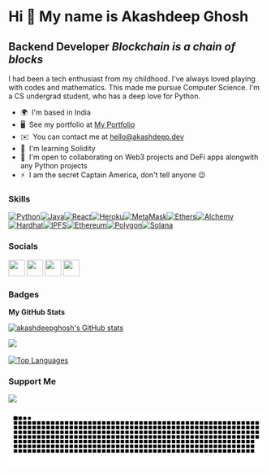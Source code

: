 <!-- <p align="center">
<img src="https://github.com/akashdeepghosh/akashdeepghosh/blob/master/akkuu%20logo.gif"/>
</p> -->

Hi 👋 My name is Akashdeep Ghosh
================================

Backend Developer 
*Blockchain is a chain of blocks*
--------------------

I had been a tech enthusiast from my childhood. I've always loved playing with codes and mathematics. This made me pursue Computer Science. I'm a CS undergrad student, who has a deep love for Python.

* 🌍  I'm based in India
* 🖥️  See my portfolio at [My Portfolio](http://akashdeep.dev/)
* ✉️  You can contact me at [hello@akashdeep.dev](mailto:hello@akashdeep.dev)
* 🧠  I'm learning Solidity
* 🤝  I'm open to collaborating on Web3 projects and DeFi apps alongwith any Python projects
* ⚡  I am the secret Captain America, don't tell anyone 😉

### Skills

<p align="left"><a href="https://www.python.org/" target="_blank" rel="noreferrer"><img src="https://cdn.jsdelivr.net/gh/devicons/devicon/icons/python/python-original.svg" width="36" height="36" alt="Python" /></a><a href="https://www.oracle.com/java/" target="_blank" rel="noreferrer"><img src="https://cdn.jsdelivr.net/gh/devicons/devicon/icons/java/java-original.svg" width="36" height="36" alt="Java" /></a><a href="https://reactjs.org/" target="_blank" rel="noreferrer"><img src="https://cdn.jsdelivr.net/gh/devicons/devicon/icons/react/react-original.svg" width="36" height="36" alt="React" /></a><a href="https://www.heroku.com/" target="_blank" rel="noreferrer"><img src="https://cdn.jsdelivr.net/gh/devicons/devicon/icons/heroku/heroku-original.svg" width="36" height="36" alt="Heroku" /></a><a href="https://metamask.io/" target="_blank" rel="noreferrer"><img src="https://raw.githubusercontent.com/danielcranney/readme-generator/main/public/icons/skills/metamask-colored.svg" width="36" height="36" alt="MetaMask" /></a><a href="https://ethers.io" target="_blank" rel="noreferrer"><img src="https://raw.githubusercontent.com/danielcranney/readme-generator/main/public/icons/skills/ethers-colored.svg" width="36" height="36" alt="Ethers" /></a><a href="https://docs.alchemy.com/alchemy/documentation/alchemy-web3" target="_blank" rel="noreferrer"><img src="https://raw.githubusercontent.com/danielcranney/readme-generator/main/public/icons/skills/alchemy-colored.svg" width="36" height="36" alt="Alchemy" /></a><a href="https://hardhat.org/" target="_blank" rel="noreferrer"><img src="https://raw.githubusercontent.com/danielcranney/readme-generator/main/public/icons/skills/hardhat-colored.svg" width="36" height="36" alt="Hardhat" /></a><a href="https://ipfs.io/" target="_blank" rel="noreferrer"><img src="https://raw.githubusercontent.com/danielcranney/readme-generator/main/public/icons/skills/ipfs-colored.svg" width="36" height="36" alt="IPFS" /></a><a href="https://ethereum.org/en/" target="_blank" rel="noreferrer"><img src="https://raw.githubusercontent.com/danielcranney/readme-generator/main/public/icons/skills/ethereum-colored.svg" width="36" height="36" alt="Ethereum" /></a><a href="https://polygon.technology/" target="_blank" rel="noreferrer"><img src="https://raw.githubusercontent.com/danielcranney/readme-generator/main/public/icons/skills/polygon-colored.svg" width="36" height="36" alt="Polygon" /></a><a href="https://solana.com/" target="_blank" rel="noreferrer"><img src="https://raw.githubusercontent.com/danielcranney/readme-generator/main/public/icons/skills/solana-colored.svg" width="36" height="36" alt="Solana" /></a></p>


### Socials

<p align="left">
<a href="https://discord.com/users/382475461860524032" target="_blank" rel="noreferrer"><img src="https://raw.githubusercontent.com/danielcranney/readme-generator/main/public/icons/socials/discord.svg" width="32" height="32" /></a>
<a href="https://www.github.com/akashdeepghosh" target="_blank" rel="noreferrer"><img src="https://raw.githubusercontent.com/danielcranney/readme-generator/main/public/icons/socials/github.svg" width="32" height="32" /></a>
<a href="https://www.linkedin.com/in/akashdeepghosh/" target="_blank" rel="noreferrer"><img src="https://raw.githubusercontent.com/danielcranney/readme-generator/main/public/icons/socials/linkedin.svg" width="32" height="32" /></a>
<a href="https://www.twitter.com/akkucodes" target="_blank" rel="noreferrer"><img src="https://raw.githubusercontent.com/danielcranney/readme-generator/main/public/icons/socials/twitter.svg" width="32" height="32" /></a>
</p>

### Badges

<b>My GitHub Stats</b>

<a href="http://www.github.com/akashdeepghosh"><img src="https://github-readme-stats.vercel.app/api?username=akashdeepghosh&show_icons=true&hide=&count_private=true&title_color=facc15&text_color=ffffff&icon_color=facc15&bg_color=0f172a&hide_border=true&show_icons=true" alt="akashdeepghosh's GitHub stats" /></a>

<a href="http://www.github.com/akashdeepghosh"><img src="https://github-readme-streak-stats.herokuapp.com/?user=akashdeepghosh&stroke=ffffff&background=0f172a&ring=facc15&fire=facc15&currStreakNum=ffffff&currStreakLabel=facc15&sideNums=ffffff&sideLabels=ffffff&dates=ffffff&hide_border=true" /></a>

<a href="https://github.com/akashdeepghosh" align="left"><img src="https://github-readme-stats.vercel.app/api/top-langs/?username=akashdeepghosh&langs_count=10&title_color=facc15&text_color=ffffff&icon_color=facc15&bg_color=0f172a&hide_border=true&locale=en&custom_title=Top%20%Languages" alt="Top Languages" /></a>

### Support Me

<a href="https://www.buymeacoffee.com/akashdeep"><img src="https://cdn.buymeacoffee.com/buttons/v2/default-yellow.png" width="200" /></a>

![snake gif](https://github.com/akashdeepghosh/akashdeepghosh/blob/output/github-contribution-grid-snake-dark.svg)
